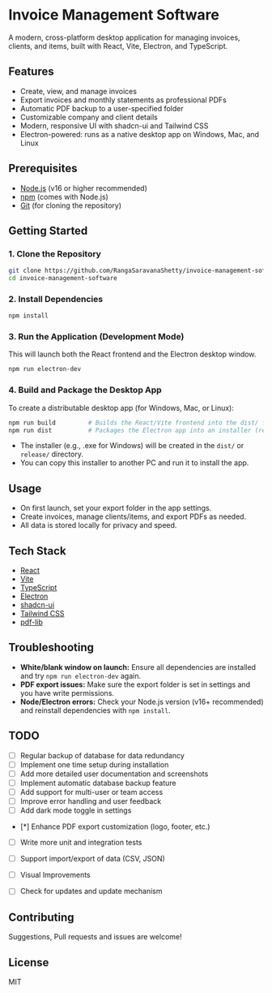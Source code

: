 # Invoice Management Software

A modern, cross-platform desktop application for managing invoices, clients, and items, built with React, Vite, Electron, and TypeScript.

## Features
- Create, view, and manage invoices
- Export invoices and monthly statements as professional PDFs
- Automatic PDF backup to a user-specified folder
- Customizable company and client details
- Modern, responsive UI with shadcn-ui and Tailwind CSS
- Electron-powered: runs as a native desktop app on Windows, Mac, and Linux

## Prerequisites
- [Node.js](https://nodejs.org/) (v16 or higher recommended)
- [npm](https://www.npmjs.com/) (comes with Node.js)
- [Git](https://git-scm.com/) (for cloning the repository)

## Getting Started

### 1. Clone the Repository
```sh
git clone https://github.com/RangaSaravanaShetty/invoice-management-software.git
cd invoice-management-software
```

### 2. Install Dependencies
```sh
npm install
```

### 3. Run the Application (Development Mode)
This will launch both the React frontend and the Electron desktop window.
```sh
npm run electron-dev
```

### 4. Build and Package the Desktop App
To create a distributable desktop app (for Windows, Mac, or Linux):

```sh
npm run build         # Builds the React/Vite frontend into the dist/ folder
npm run dist          # Packages the Electron app into an installer (requires electron-builder)
```

- The installer (e.g., .exe for Windows) will be created in the `dist/` or `release/` directory.
- You can copy this installer to another PC and run it to install the app.

## Usage
- On first launch, set your export folder in the app settings.
- Create invoices, manage clients/items, and export PDFs as needed.
- All data is stored locally for privacy and speed.

## Tech Stack
- [React](https://react.dev/)
- [Vite](https://vitejs.dev/)
- [TypeScript](https://www.typescriptlang.org/)
- [Electron](https://www.electronjs.org/)
- [shadcn-ui](https://ui.shadcn.com/)
- [Tailwind CSS](https://tailwindcss.com/)
- [pdf-lib](https://pdf-lib.js.org/)

## Troubleshooting
- **White/blank window on launch:** Ensure all dependencies are installed and try `npm run electron-dev` again.
- **PDF export issues:** Make sure the export folder is set in settings and you have write permissions.
- **Node/Electron errors:** Check your Node.js version (v16+ recommended) and reinstall dependencies with `npm install`.

## TODO
- [ ] Regular backup of database for data redundancy
- [ ] Implement one time setup during installation
- [ ] Add more detailed user documentation and screenshots
- [ ] Implement automatic database backup feature
- [ ] Add support for multi-user or team access
- [ ] Improve error handling and user feedback
- [ ] Add dark mode toggle in settings
- [*] Enhance PDF export customization (logo, footer, etc.)
- [ ] Write more unit and integration tests
- [ ] Support import/export of data (CSV, JSON)
- [ ] Visual Improvements
- [ ] Check for updates and update mechanism


## Contributing
Suggestions, Pull requests and issues are welcome!

## License
MIT
